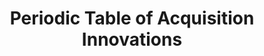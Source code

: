 ---
highlight: "false" 
title: "Periodic Table of Acquisition Innovations"
description: "The governmentwide acquisition knowledge management portal for innovative business practices and technologies."
url-link: "https://www.fai.gov/periodic-table"
type: "HTML"
gov-only: "false"
is-external: "true"
publication-date: "January 01, 2023"
reading-time: "45"
resource-type: "tool"
filter: "acquisition-best-practices"
audience: "contracts-acquisitions"
branded-offerings: "it-buyers-training-support "
---